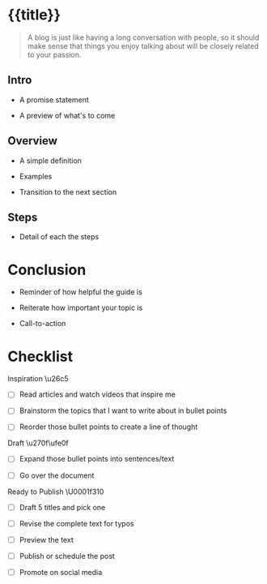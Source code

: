 # {{title}}


> A blog is just like having a long conversation with people, so it should make sense that things you enjoy talking about will be closely related to your passion.



## Intro

* A promise statement

* A preview of what's to come



## Overview

* A simple definition

* Examples

* Transition to the next section



## Steps

* Detail of each the steps



# Conclusion

* Reminder of how helpful the guide is

* Reiterate how important your topic is

* Call-to-action



# Checklist



Inspiration \u26c5

- [ ] Read articles and watch videos that inspire me

- [ ] Brainstorm the topics that I want to write about in bullet points

- [ ] Reorder those bullet points to create a line of thought



Draft \u270f\ufe0f

- [ ] Expand those bullet points into sentences/text

- [ ] Go over the document



Ready to Publish \U0001f310

- [ ] Draft 5 titles and pick one

- [ ] Revise the complete text for typos

- [ ] Preview the text

- [ ] Publish or schedule the post

- [ ] Promote on social media


